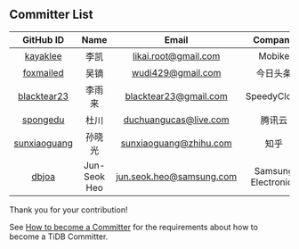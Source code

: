 ## Committer List

| GitHub ID| Name | Email|Company|
|:-----------------------------------------------:|:------------:|:------------------------:|:-------------------:|
| [kayaklee](https://github.com/kayaklee)         | 李凯         | likai.root@gmail.com     | Mobike              |
| [foxmailed](https://github.com/foxmailed)       | 吴镝         | wudi429@gmail.com        | 今日头条            |
| [blacktear23](https://github.com/blacktear23)   | 李雨来       | blacktear23@gmail.com    | SpeedyCloud         |
| [spongedu](https://github.com/spongedu)         | 杜川         | duchuangucas@live.com    | 腾讯云              |
| [sunxiaoguang](https://github.com/sunxiaoguang) | 孙晓光       | sunxiaoguang@zhihu.com   | 知乎                |
| [dbjoa](https://github.com/dbjoa)               | Jun-Seok Heo | jun.seok.heo@samsung.com | Samsung Electronics |

Thank you for your contribution!

See [How to become a Committer](./architecture/README.md#how-to-become-a-committer) for the
requirements about how to become a TiDB Committer.
